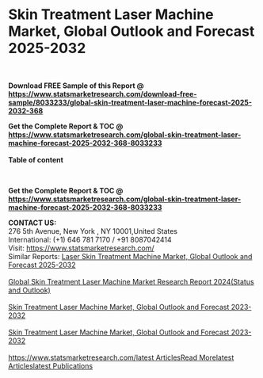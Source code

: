 <h1>Skin Treatment Laser Machine Market, Global Outlook and Forecast 2025-2032</h1><br/><p><strong>Download FREE Sample of this Report @ <a href="https://www.statsmarketresearch.com/download-free-sample/8033233/global-skin-treatment-laser-machine-forecast-2025-2032-368">https://www.statsmarketresearch.com/download-free-sample/8033233/global-skin-treatment-laser-machine-forecast-2025-2032-368</a></strong></p><div><b>Get the Complete Report & TOC @ <a href="https://www.statsmarketresearch.com/global-skin-treatment-laser-machine-forecast-2025-2032-368-8033233">https://www.statsmarketresearch.com/global-skin-treatment-laser-machine-forecast-2025-2032-368-8033233</a></b></div><br><b>Table of content</b><p><br><div><b>Get the Complete Report & TOC @ <a href="https://www.statsmarketresearch.com/global-skin-treatment-laser-machine-forecast-2025-2032-368-8033233">https://www.statsmarketresearch.com/global-skin-treatment-laser-machine-forecast-2025-2032-368-8033233</a></b></div></p> <b>CONTACT US:</b><br>276 5th Avenue, New York , NY 10001,United States<br>International: (+1) 646 781 7170 / +91 8087042414<br>Visit: <a href="https://www.statsmarketresearch.com/">https://www.statsmarketresearch.com/</a><br>Similar Reports: <a href="https://www.statsmarketresearch.com/global-skin-treatment-laser-machine-forecast-2025-2032-368-8033233">Laser Skin Treatment Machine Market, Global Outlook and Forecast 2025-2032</a><br/><br/><a href="https://www.statsmarketresearch.com/global-skin-treatment-laser-machine-forecast-2025-2032-368-8033233">Global Skin Treatment Laser Machine Market Research Report 2024(Status and Outlook)</a><br/><br/><a href="https://www.statsmarketresearch.com/global-skin-treatment-laser-machine-forecast-2025-2032-368-8033233">Skin Treatment Laser Machine Market, Global Outlook and Forecast 2023-2032</a><br/><br/><a href="https://www.statsmarketresearch.com/global-skin-treatment-laser-machine-forecast-2025-2032-368-8033233">Skin Treatment Laser Machine Market, Global Outlook and Forecast 2023-2032</a><br/><br/><a href="https://gyeongbokgung.com">https://www.statsmarketresearch.com/</a><a href="https://hallyeomaritime.com">latest Articles</a><a href="https://jingwansa.com">Read More</a><a href=https://nguoiviet.jp/">latest Articles</a><a href="https://www.intelmarketresearch.com/">latest Publications</a>